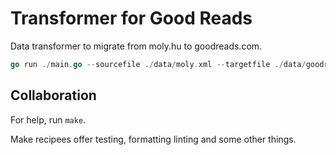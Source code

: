 # Transformer for Good Reads

Data transformer to migrate from moly.hu to goodreads.com.

```go
go run ./main.go --sourcefile ./data/moly.xml --targetfile ./data/goodreads.csv
```

## Collaboration

For help, run `make`.

Make recipees offer testing, formatting linting and some other things.
